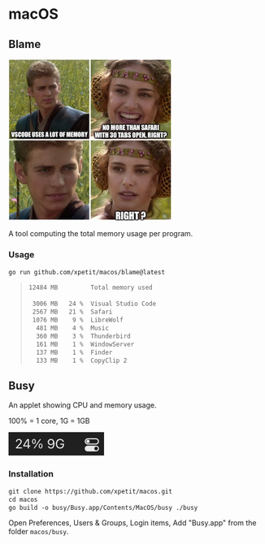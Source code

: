 # macOS

## Blame

![blame/img.jpg](blame/img.jpg)

A tool computing the total memory usage per program.

### Usage

```
go run github.com/xpetit/macos/blame@latest
```

> ```
> 12484 MB         Total memory used
>
>  3006 MB   24 %  Visual Studio Code
>  2567 MB   21 %  Safari
>  1076 MB    9 %  LibreWolf
>   481 MB    4 %  Music
>   360 MB    3 %  Thunderbird
>   161 MB    1 %  WindowServer
>   137 MB    1 %  Finder
>   133 MB    1 %  CopyClip 2
> ```

## Busy

An applet showing CPU and memory usage.

100% = 1 core, 1G = 1GB

![busy/img.jpg](busy/img.jpg)

### Installation

```
git clone https://github.com/xpetit/macos.git
cd macos
go build -o busy/Busy.app/Contents/MacOS/busy ./busy
```

Open Preferences, Users & Groups, Login items, Add "Busy.app" from the folder `macos/busy`.
